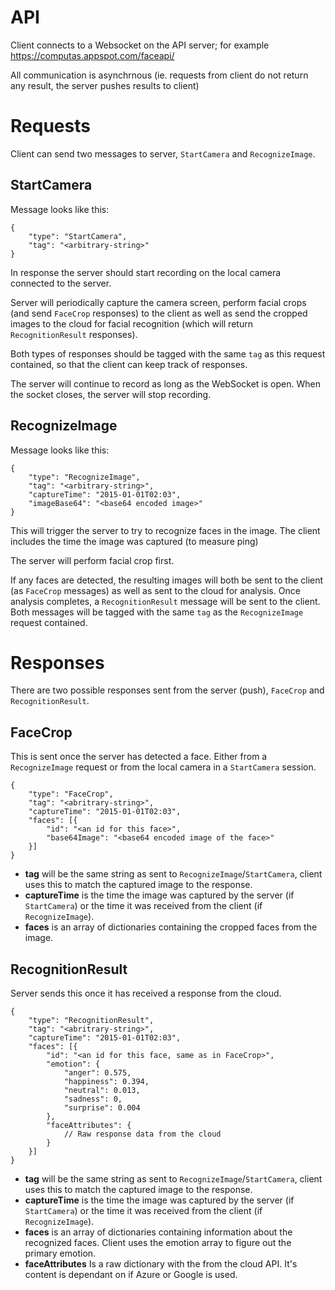 API
===


Client connects to a Websocket on the API server; for example https://computas.appspot.com/faceapi/

All communication is asynchrnous (ie. requests from client do not return any result, the server pushes results to client)

# Requests

Client can send two messages to server, `StartCamera` and `RecognizeImage`.

## StartCamera

Message looks like this:

    {
        "type": "StartCamera",
        "tag": "<arbitrary-string>"
    }

In response the server should start recording on the local camera connected to the server.

Server will periodically capture the camera screen, perform facial crops (and send `FaceCrop` responses)
to the client as well as send the cropped images to the cloud for facial recognition (which will return `RecognitionResult`
responses).

Both types of responses should be tagged with the same `tag` as this request contained, so that
the client can keep track of responses.

The server will continue to record as long as the WebSocket is open. When the socket closes, the
server will stop recording.

## RecognizeImage

Message looks like this:

    {
        "type": "RecognizeImage",
        "tag": "<arbitrary-string>",
        "captureTime": "2015-01-01T02:03",
        "imageBase64": "<base64 encoded image>"
    }

This will trigger the server to try to recognize faces in the image.
The client includes the time the image was captured (to measure ping)

The server will perform facial crop first.

If any faces are detected, the resulting images will both be sent to the client (as `FaceCrop` messages)
as well as sent to the cloud for analysis. Once analysis completes, a `RecognitionResult` message will
be sent to the client. Both messages will be tagged with the same `tag` as the `RecognizeImage` request
contained.

# Responses

There are two possible responses sent from the server (push), `FaceCrop` and `RecognitionResult`.

## FaceCrop

This is sent once the server has detected a face. Either from a `RecognizeImage` request or
from the local camera in a `StartCamera` session.

    {
        "type": "FaceCrop",
        "tag": "<abritrary-string>",
        "captureTime": "2015-01-01T02:03",
        "faces": [{
            "id": "<an id for this face>",
            "base64Image": "<base64 encoded image of the face>"
        }]
    }

* **tag** will be the same string as sent to `RecognizeImage`/`StartCamera`, client uses this to match the captured image to the response.
* **captureTime** is the time the image was captured by the server (if `StartCamera`) or the time it was received from the client (if `RecognizeImage`).
* **faces** is an array of dictionaries containing the cropped faces from the image.

## RecognitionResult

Server sends this once it has received a response from the cloud.

    {
        "type": "RecognitionResult",
        "tag": "<abritrary-string>",
        "captureTime": "2015-01-01T02:03",
        "faces": [{
            "id": "<an id for this face, same as in FaceCrop>",
            "emotion": {
                "anger": 0.575,
                "happiness": 0.394,
                "neutral": 0.013,
                "sadness": 0,
                "surprise": 0.004
            },
            "faceAttributes": {
                // Raw response data from the cloud
            }
        }]
    }

* **tag** will be the same string as sent to `RecognizeImage`/`StartCamera`, client uses this to match the captured image to the response.
* **captureTime** is the time the image was captured by the server (if `StartCamera`) or the time it was received from the client (if `RecognizeImage`).
* **faces** is an array of dictionaries containing information about the recognized faces. Client uses the emotion array to figure out the primary emotion.
* **faceAttributes** Is a raw dictionary with the from the cloud API. It's content is dependant on if Azure or Google is used.

